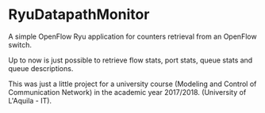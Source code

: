 # RyuDatapathMonitor
A simple OpenFlow Ryu application for counters retrieval from an OpenFlow switch.

Up to now is just possible to retrieve flow stats, port stats, queue stats and queue descriptions.

This was just a little project for a university course (Modeling and Control of Communication Network) in the academic year 2017/2018.
(University of L'Aquila - IT). 
